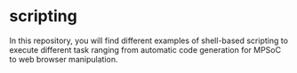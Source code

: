 # scripting
In this repository, you will find different examples of shell-based scripting to execute different task ranging from automatic code generation for MPSoC to web browser manipulation.
